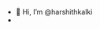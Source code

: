 - 👋 Hi, I’m @harshithkalki
- 
<!-- - 📫 How to reach me  -->

<!---
harshithkalki/harshithkalki is a ✨ special ✨ repository because its `README.md` (this file) appears on your GitHub profile.
You can click the Preview link to take a look at your changes.
--->
